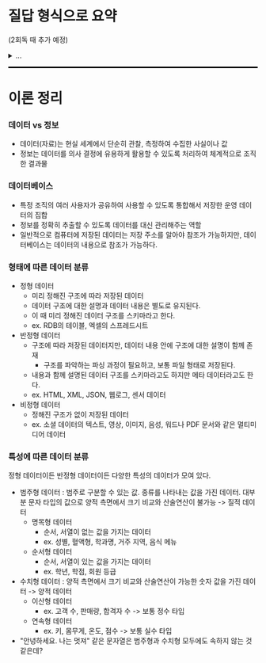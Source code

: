 # 질답 형식으로 요약
(2회독 때 추가 예정)
<details>
<summary>...</summary>

...
</details>

<hr style="height: 3px; background-color: black; border: none;">

# 이론 정리

### 데이터 vs 정보
- 데이터(자료)는 현실 세계에서 단순히 관찰, 측정하여 수집한 사실이나 값 
- 정보는 데이터를 의사 결정에 유용하게 활용할 수 있도록 처리하여 체계적으로 조직한 결과물

### 데이터베이스
- 특정 조직의 여러 사용자가 공유하여 사용할 수 있도록 통합해서 저장한 운영 데이터의 집합
- 정보를 정확히 추출할 수 있도록 데이터를 대신 관리해주는 역할
- 일반적으로 컴퓨터에 저장된 데이터는 저장 주소를 알아야 참조가 가능하지만, 데이터베이스는 데이터의 내용으로 참조가 가능하다.

### 형태에 따른 데이터 분류
- 정형 데이터
  - 미리 정해진 구조에 따라 저장된 데이터
  - 데이터 구조에 대한 설명과 데이터 내용은 별도로 유지된다.
  - 이 때 미리 정해진 데이터 구조를 스키마라고 한다.
  - ex. RDB의 테이블, 엑셀의 스프레드시트
- 반정형 데이터
  - 구조에 따라 저장된 데이터지만, 데이터 내용 안에 구조에 대한 설명이 함께 존재
    - 구조를 파악하는 파싱 과정이 필요하고, 보통 파일 형태로 저장된다.
  - 내용과 함께 설명된 데이터 구조를 스키마라고도 하지만 메타 데이터라고도 한다.
  - ex. HTML, XML, JSON, 웹로그, 센서 데이터 
- 비정형 데이터
  - 정해진 구조가 없이 저장된 데이터
  - ex. 소셜 데이터의 텍스트, 영상, 이미지, 음성, 워드나 PDF 문서와 같은 멀티미디어 데이터

### 특성에 따른 데이터 분류
정형 데이터이든 반정형 데이터이든 다양한 특성의 데이터가 모여 있다.
- 범주형 데이터 : 범주로 구분할 수 있는 값. 종류를 나타내는 값을 가진 데이터. 대부분 문자 타입의 값으로 양적 측면에서 크기 비교와 산술연산이 불가능 -> 질적 데이터
  - 명목형 데이터
    - 순서, 서열이 없는 값을 가지는 데이터
    - ex. 성별, 혈액형, 학과명, 거주 지역, 음식 메뉴
  - 순서형 데이터
    - 순서, 서열이 있는 값을 가지는 데이터
    - ex. 학년, 학점, 회원 등급
- 수치형 데이터 : 양적 측면에서 크기 비교와 산술연산이 가능한 숫자 값을 가진 데이터 -> 양적 데이터
  - 이산형 데이터
    - ex. 고객 수, 판매량, 합격자 수 -> 보통 정수 타입
  - 연속형 데이터
    - ex. 키, 몸무게, 온도, 점수 -> 보통 실수 타입
- "안녕하세요. 나는 멋져" 같은 문자열은 범주형과 수치형 모두에도 속하지 않는 것 같은데?
